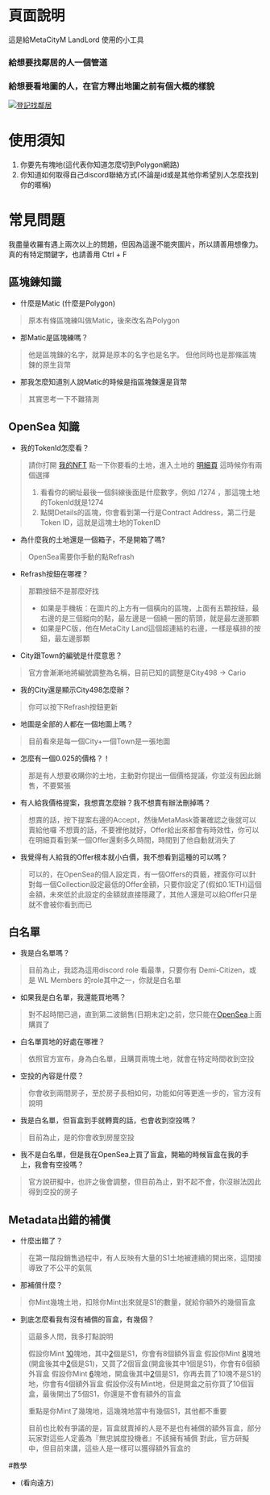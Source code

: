 # 頁面說明

這是給MetaCityM LandLord 使用的小工具
### 給想要找鄰居的人一個管道
### 給想要看地圖的人，在官方釋出地圖之前有個大概的樣貌
[![登記找鄰居](https://circleci.com/gh/18F/18f.gsa.gov.svg?style=shield)](https://findneghiborhood.dev.raydream.com.tw/)

# 使用須知
1. 你要先有塊地(這代表你知道怎麼切到Polygon網路)
2. 你知道如何取得自己discord聯絡方式(不論是id或是其他你希望別人怎麼找到你的暱稱)


# 常見問題
我盡量收羅有遇上兩次以上的問題，但因為這邊不能夾圖片，所以請善用想像力。
真的有特定關鍵字，也請善用 Ctrl + F 

## 區塊鍊知識

* 什麼是Matic (什麼是Polygon)
> 原本有條區塊練叫做Matic，後來改名為Polygon

* 那Matic是區塊練嗎？
> 他是區塊鍊的名字，就算是原本的名字也是名字。
> 但他同時也是那條區塊鍊的原生貨幣

* 那我怎麼知道別人說Matic的時候是指區塊鍊還是貨幣
> 其實思考一下不難猜測

## OpenSea 知識

* 我的TokenId怎麼看？
> 請你打開 [我的NFT](https://opensea.io/account)
> 點一下你要看的土地，進入土地的 [明細頁]( https://opensea.io/assets/matic/0x82016d4ad050ef4784e282b82a746d3e01df23bf/1274)
> 這時候你有兩個選擇
> 1. 看看你的網址最後一個斜線後面是什麼數字，例如 /1274 ，那這塊土地的TokenId就是1274
> 2. 點開Details的區塊，你會看到第一行是Contract Address，第二行是 Token ID，這就是這塊土地的TokenID

* 為什麼我的土地還是一個箱子，不是開箱了嗎?
> OpenSea需要你手動的點Refrash

* Refrash按鈕在哪裡？
> 那顆按鈕不是那麼好找
> * 如果是手機板：在圖片的上方有一個橫向的區塊，上面有五顆按鈕，最右邊的是三個縱向的點，最左邊是一個繞一圈的箭頭，就是最左邊那顆
> * 如果是PC版，他在MetaCity Land這個超連結的右邊，一樣是橫排的按鈕，最左邊那顆

* City跟Town的編號是什麼意思？
> 官方會漸漸地將編號調整為名稱，目前已知的調整是City498 -> Cario

* 我的City還是顯示City498怎麼辦？
> 你可以按下Refrash按鈕更新

* 地圖是全部的人都在一個地圖上嗎？
> 目前看來是每一個City+一個Town是一張地圖

* 怎麼有一個0.025的價格？！
> 那是有人想要收購你的土地，主動對你提出一個價格提議，你並沒有因此銷售，不要緊張

* 有人給我價格提案，我想賣怎麼辦？我不想賣有辦法刪掉嗎？
> 想賣的話，按下提案右邊的Accept，然後MetaMask簽署確認之後就可以賣給他囉
> 不想賣的話，不要裡他就好，Offer給出來都會有時效性，你可以在明細頁看到某一個Offer還剩多久時間，時間到了他自動就消失了

* 我覺得有人給我的Offer根本就小白價，我不想看到這種的可以嗎？
> 可以的，在OpenSea的個人設定頁，有一個Offers的頁籤，裡面你可以針對每一個Collection設定最低的Offer金額，只要你設定了(假如0.1ETH)這個金額，未來低於此設定的金額就直接隱藏了，其他人還是可以給Offer只是就不會被你看到而已

## 白名單
* 我是白名單嗎？
> 目前為止，我認為這用discord role 看最準，只要你有 Demi-Citizen，或是 WL Members 的role其中之一，你就是白名單

* 如果我是白名單，我還能買地嗎？
> 對不起時間已過，直到第二波銷售(日期未定)之前，您只能在[OpenSea](https://opensea.io/collection/metacitym)上面購買了

* 白名單買地的好處在哪裡？
> 依照官方宣布，身為白名單，且購買兩塊土地，就會在特定時間收到空投

* 空投的內容是什麼？
> 你會收到兩間房子，至於房子長相如何，功能如何等更進一步的，官方沒有說明

* 我是白名單，但盲盒到手就轉賣的話，也會收到空投嗎？
> 目前為止，是的你會收到房屋空投

* 我不是白名單，但是我在OpenSea上買了盲盒，開箱的時候盲盒在我的手上，我會有空投嗎？
> 官方說研擬中，也許之後會調整，但目前為止，對不起不會，你沒辦法因此得到空投的房子

## Metadata出錯的補償
* 什麼出錯了？
> 在第一階段銷售過程中，有人反映有大量的S1土地被連續的開出來，這間接導致了不公平的氣氛

* 那補償什麼？
> 你Mint幾塊土地，扣除你Mint出來就是S1的數量，就給你額外的幾個盲盒

* 到底怎麼看我有沒有補償的盲盒，有幾個？
> 這最多人問，我多打點說明
>
> 假設你Mint [10](#)塊地，其中[2](#)個是S1，你會有8個額外盲盒
> 假設你Mint [8](#)塊地(開盒後其中[2](#)個是S1)，又買了2個盲盒(開盒後其中1個是S1)，你會有6個額外盲盒
> 假設你Mint [6](#)塊地，開盒後其中[2](#)個是S1，你再去買了10塊不是S1的地，你會有4個額外盲盒
> 假設你沒有Mint地，但是開盒之前你買了10個盲盒，最後開出了5個S1，你還是不會有額外的盲盒
>
> 重點是你Mint了幾塊地，這幾塊地當中有幾個S1，其他都不重要
>
> 目前也比較有爭議的是，盲盒就賣掉的人是不是也有補償的額外盲盒，部分玩家對這些人定義為『無忠誠度投機者』不該擁有補償
> 對此，官方研擬中，但目前來講，這些人是一樣可以獲得額外盲盒的

#教學

* (看向遠方)